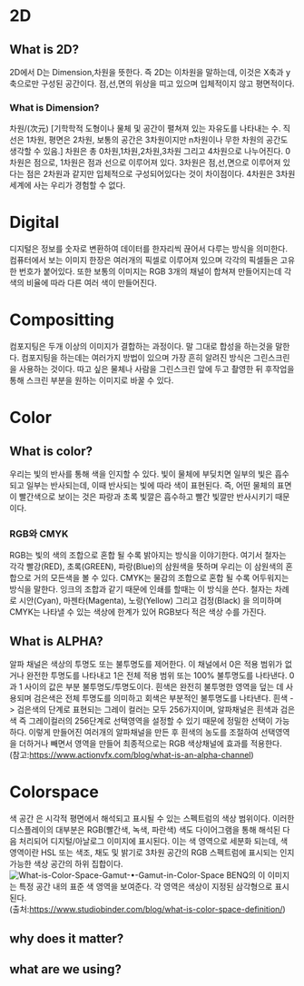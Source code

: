 # 2D
## What is 2D?
2D에서 D는 Dimension,차원을 뜻한다. 즉 2D는 이차원을 말하는데, 이것은 X축과 y축으로만 구성된 공간이다. 점,선,면의 위상을 띠고 있으며 입체적이지 않고 평면적이다.
### What is Dimension? 
차원/(次元) [기학학적 도형이나 물체 및 공간이 펼쳐져 있는 자유도를 나타내는 수. 직선은 1차원, 평면은 2차원, 보통의 공간은 3차원이지만 n차원이나 무한 차원의 공간도 생각할 수 있음.]
차원은 총 0차원,1차원,2차원,3차원 그리고 4차원으로 나누어진다. 0차원은 점으로, 1차원은 점과 선으로 이루어져 있다. 3차원은 점,선,면으로 이루어져 있다는 점은 2차원과 같지만 입체적으로 구성되어있다는 것이 차이점이다. 4차원은 3차원 세계에 사는 우리가 경험할 수 없다.

# Digital
디지털은 정보를 숫자로 변환하여 데이터를 한자리씩 끊어서 다루는 방식을 의미한다. 컴퓨터에서 보는 이미지 한장은 여러개의 픽셀로 이루어져 있으며 각각의 픽셀들은 고유한 번호가 붙어있다. 또한 보통의 이미지는 RGB 3개의 채널이 합쳐져 만들어지는데 각 색의 비율에 따라 다른 여러 색이 만들어진다.

# Compositting
컴포지팅은 두개 이상의 이미지가 결합하는 과정이다. 말 그대로 합성을 하는것을 말한다. 컴포지팅을 하는데는 여러가지 방법이 있으며 가장 흔히 알려진 방식은 그린스크린을 사용하는 것이다. 따고 싶은 물체나 사람을 그린스크린 앞에 두고 촬영한 뒤 후작업을 통해 스크린 부분을 원하는 이미지로 바꿀 수 있다.
     
# Color
## What is color? 
우리는 빛의 반사를 통해 색을 인지할 수 있다.
빛이 물체에 부딪치면 일부의 빛은 흡수되고 일부는 반사되는데, 이때 반사되는 빛에 따라 색이 표현된다. 즉,  어떤 물체의 표면이 빨간색으로 보이는 것은 파랑과 초록 빛깔은 흡수하고 빨간 빛깔만 반사시키기 때문이다. 
### RGB와 CMYK
RGB는 빛의 색의 조합으로 혼합 될 수록 밝아지는 방식을 이야기한다. 여기서 철자는 각각 빨강(RED), 초록(GREEN), 파랑(Blue)의 삼원색을 뜻하며 우리는 이 삼원색의 혼합으로 거의 모든색을 볼 수 있다. CMYK는 물감의 조합으로 혼합 될 수록 어두워지는 방식을 말한다. 잉크의 조합과 같기 때문에 인쇄를 할때는 이 방식을 쓴다. 철자는 차례로 시안(Cyan), 마젠타(Magenta), 노랑(Yellow) 그리고 검정(Black) 을 의미하며 CMYK는 나타낼 수 있는 색상에 한계가 있어 RGB보다 적은 색상 수를 가진다.  
## What is ALPHA?
알파 채널은 색상의 투명도 또는 불투명도를 제어한다.
이 채널에서 0은 적용 범위가 없거나 완전한 투명도를 나타내고 1은 전체 적용 범위 또는 100% 불투명도를 나타낸다. 0과 1 사이의 값은 부분 불투명도/투명도이다. 흰색은 완전히 불투명한 영역을 덮는 데 사용되며 검은색은 전체 투명도를 의미하고 회색은 부분적인 불투명도를 나타낸다. 흰색 -> 검은색의 단계로 표현되는 그레이 컬러는 모두 256가지이며, 알파채널은 흰색과 검은색 즉 그레이컬러의 256단계로 선택영역을 설정할 수 있기 때문에 정밀한 선택이 가능하다. 이렇게 만들어진 여러개의 알파채널을 만든 후 흰색의 농도를 조절하여 선택영역을 더하거나 빼면서 영역을 만들어 최종적으로는 RGB 색상채널에 효과를 적용한다.
<br/>(참고:https://www.actionvfx.com/blog/what-is-an-alpha-channel)

# Colorspace
색 공간 은 시각적 평면에서 해석되고 표시될 수 있는 스펙트럼의 색상 범위이다. 이러한 디스플레이의 대부분은 RGB(빨간색, 녹색, 파란색) 색도 다이어그램을 통해 해석된 다음 처리되어 디지털/아날로그 이미지에 표시된다. 이는 색 영역으로 세분화 되는데, 색 영역이란 HSL 또는 색조, 채도 및 밝기로 3차원 공간의 RGB 스펙트럼에 표시되는 인지 가능한 색상 공간의 하위 집합이다. 
![What-is-Color-Space-Gamut-•-Gamut-in-Color-Space](https://user-images.githubusercontent.com/112813981/194696581-dfb921ac-2f04-44a0-a0b3-65a452047606.jpg)
BENQ의 이 이미지는 특정 공간 내의 표준 색 영역을 보여준다. 각 영역은 색상이 지정된 삼각형으로 표시된다. 
<br/>(출처:https://www.studiobinder.com/blog/what-is-color-space-definition/)
## why does it matter?
## what are we using?
